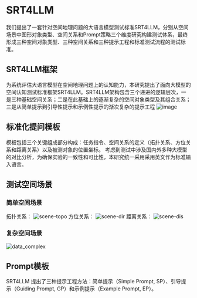 # SRT4LLM
我们提出了一套针对空间地理问题的大语言模型测试标准SRT4LLM，分别从空间场景中图形对象类型、空间关系和Prompt策略三个维度研究构建测试体系，最终形成三种空间对象类型、三种空间关系和三种提示工程和标准测试流程的测试标准。

## SRT4LLM框架
为系统评估大语言模型在空间地理问题上的认知能力，本研究提出了面向大模型的空间认知测试标准框架SRT4LLM。SRT4LLM架构包含三个递进的逻辑层次，一是三种基础空间关系；二是在此基础上的逐渐复杂的空间对象类型及其组合关系；三是从简单提示到引导性提示和示例性提示的渐次复杂的提示工程
![image](https://github.com/user-attachments/assets/6cfc0fa2-3b8d-4b04-a5ee-ba4e3374a4f9)

## 标准化提问模板
模板包括三个关键组成部分构成：任务指令、空间关系的定义（拓扑关系、方位关系和距离关系）以及被测对象的位置坐标。
考虑到测试中涉及国内外多种大模型的对比分析，为确保实验的一致性和可比性，本研究统一采用采用英文作为标准输入语言。

## 测试空间场景
### 简单空间场景
拓扑关系：
![scene-topo](https://github.com/user-attachments/assets/d6a087d3-83ef-4b39-99dc-57a1082b3b80)
方位关系：
![scene-dir](https://github.com/user-attachments/assets/7bb0cf2c-0bc4-4d7d-ac6f-3cd142f67dda)
距离关系：
![scene-dis](https://github.com/user-attachments/assets/492d738c-d113-4c6b-8efb-aa707bb98bb5)

### 复杂空间场景
![data_complex](https://github.com/user-attachments/assets/1fed23d5-244a-4139-84e8-0726e785e37d)

## Prompt模板
SRT4LLM 提出了三种提示工程方法：简单提示（Simple Prompt, SP）、引导提示（Guiding Prompt, GP）和示例提示（Example Prompt, EP）。
